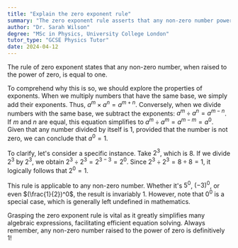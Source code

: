 ```yaml
---
title: "Explain the zero exponent rule"
summary: "The zero exponent rule asserts that any non-zero number powered to zero equals one."
author: "Dr. Sarah Wilson"
degree: "MSc in Physics, University College London"
tutor_type: "GCSE Physics Tutor"
date: 2024-04-12
---
```


The rule of zero exponent states that any non-zero number, when raised to the power of zero, is equal to one.

To comprehend why this is so, we should explore the properties of exponents. When we multiply numbers that have the same base, we simply add their exponents. Thus, $a^m \times a^n = a^{m+n}$. Conversely, when we divide numbers with the same base, we subtract the exponents: $a^m \div a^n = a^{m-n}$. If $m$ and $n$ are equal, this equation simplifies to $a^m \div a^m = a^{m-m} = a^0$. Given that any number divided by itself is 1, provided that the number is not zero, we can conclude that $a^0 = 1$.

To clarify, let's consider a specific instance. Take $2^3$, which is 8. If we divide $2^3$ by $2^3$, we obtain $2^3 \div 2^3 = 2^{3-3} = 2^0$. Since $2^3 \div 2^3 = 8 \div 8 = 1$, it logically follows that $2^0 = 1$.

This rule is applicable to any non-zero number. Whether it's $5^0$, $(-3)^0$, or even $(\frac{1}{2})^0$, the result is invariably 1. However, note that $0^0$ is a special case, which is generally left undefined in mathematics.

Grasping the zero exponent rule is vital as it greatly simplifies many algebraic expressions, facilitating efficient equation solving. Always remember, any non-zero number raised to the power of zero is definitively 1!
    